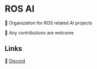 # ROS AI
🤖 Organization for ROS related AI projects

🤝 Any contributions are welcome 

## Links
💬 [Discord](https://discord.gg/N64xed3Vbn)
